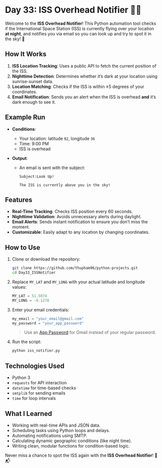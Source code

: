 # Day 33: ISS Overhead Notifier 🚀✨

Welcome to the **ISS Overhead Notifier**! This Python automation tool checks if the International Space Station (ISS) is currently flying over your location **at night**, and notifies you via email so you can look up and try to spot it in the sky! 🌌

## How It Works

1. **ISS Location Tracking**: Uses a public API to fetch the current position of the ISS.
2. **Nighttime Detection**: Determines whether it’s dark at your location using sunrise-sunset data.
3. **Location Matching**: Checks if the ISS is within ±5 degrees of your coordinates.
4. **Email Notification**: Sends you an alert when the ISS is overhead **and** it’s dark enough to see it.

## Example Run

- **Conditions**:
  - Your location: latitude `92`, longitude `36`
  - Time: 9:00 PM
  - ISS is overhead

- **Output**:
  - An email is sent with the subject:
    ```
    Subject:Look Up!
    
    The ISS is currently above you in the sky!
    ```

## Features

- **Real-Time Tracking**: Checks ISS position every 60 seconds.
- **Nighttime Validation**: Avoids unnecessary alerts during daylight.
- **Email Alerts**: Sends instant notification to ensure you don’t miss the moment.
- **Customizable**: Easily adapt to any location by changing coordinates.

## How to Use

1. Clone or download the repository:
   ```bash
   git clone https://github.com/thupham96/python-projects.git
   cd Day33_ISSNotifier
   ```

2. Replace `MY_LAT` and `MY_LONG` with your actual latitude and longitude values:
   ```python
   MY_LAT = 51.5074
   MY_LONG = -0.1278
   ```

3. Enter your email credentials:
   ```python
   my_email = "your_email@gmail.com"
   my_password = "your_app_password"
   ```
   > Use an [App Password](https://myaccount.google.com/apppasswords) for Gmail instead of your regular password.

4. Run the script:
   ```bash
   python iss_notifier.py
   ```

## Technologies Used

- Python 3
- `requests` for API interaction
- `datetime` for time-based checks
- `smtplib` for sending emails
- `time` for loop intervals

## What I Learned

- Working with real-time APIs and JSON data.
- Scheduling tasks using Python loops and delays.
- Automating notifications using SMTP.
- Calculating dynamic geographic conditions (like night time).
- Writing clean, modular functions for condition-based logic.

Never miss a chance to spot the ISS again with the **ISS Overhead Notifier**! 🌠📬
